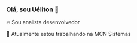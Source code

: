 ### Olá, sou Uéliton 👋

🔥 Sou analista desenvolvedor

🔭 Atualmente estou trabalhando na MCN Sistemas



